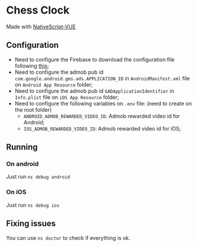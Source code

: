 # Chess Clock

Made with [NativeScript-VUE](https://nativescript-vue.org/)

## Configuration

* Need to configure the Firebase to download the configuration file following [this](https://github.com/eddyverbruggen/nativescript-plugin-firebase#prerequisites);
* Need to configure the admob pub id `com.google.android.gms.ads.APPLICATION_ID` in `AndroidManifest.xml` file on `Android App Resource` folder;
* Need to configure the admob pub id `GADApplicationIdentifier` in `Info.plist` file on `iOS App Resource` folder;
* Need to configure the following variables on `.env` file: (need to create on the root folder)
  * `ANDROID_ADMOB_REWARDED_VIDEO_ID`: Admob rewarded video id for Android;
  * `IOS_ADMOB_REWARDED_VIDEO_ID`: Admob rewarded video id for iOS;

## Running

### On android

Just run `ns debug android`

### On iOS

Just run `ns debug ios`

## Fixing issues

You can use `ns doctor` to check if everything is ok.